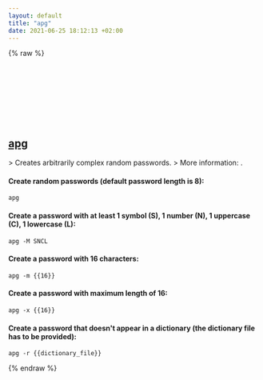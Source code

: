 ```yaml
---
layout: default
title: "apg"
date: 2021-06-25 18:12:13 +02:00
---
```

{% raw %}
<h2 id="apg">
  <a href="/en/common/apg.html">apg</a> <a href="#apg"><svg class="icon">
    <use href="/assets/images/unicode_sprite.svg#link" />
  </svg></a>
</h2>
> Creates arbitrarily complex random passwords.
> More information: <https://manned.org/apg>.

#### Create random passwords (default password length is 8):
```shell
apg
```
#### Create a password with at least 1 symbol (S), 1 number (N), 1 uppercase (C), 1 lowercase (L):
```shell
apg -M SNCL
```
#### Create a password with 16 characters:
```shell
apg -m {{16}}
```
#### Create a password with maximum length of 16:
```shell
apg -x {{16}}
```
#### Create a password that doesn't appear in a dictionary (the dictionary file has to be provided):
```shell
apg -r {{dictionary_file}}
```
{% endraw %}